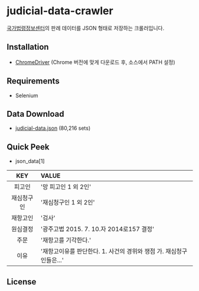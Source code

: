 # judicial-data-crawler
[국가법령정보센터](http://www.law.go.kr/precSc.do?tabMenuId=tab67#licPrec206136)의 판례 데이터를 JSON 형태로 저장하는 크롤러입니다.

## Installation
* [ChromeDriver](http://chromedriver.chromium.org/downloads) (Chrome 버전에 맞게 다운로드 후, 소스에서 PATH 설정)

## Requirements
* Selenium

## Data Download
* [judicial-data.json](https://www.dropbox.com/s/q9dhqype3rtn6kl/judicial-data.json?dl=0) (80,216 sets)

## Quick Peek
* json_data[1]  

KEY | VALUE 
:---------:|:------------------------------------------------------------------------------------------------------------
피고인 | '망 피고인 1 외 2인'
재심청구인 | '재심청구인 1 외 2인'
재항고인 | '검사'
원심결정 | '광주고법 2015. 7. 10.자 2014로157 결정'
주문 | '재항고를 기각한다.'
이유 | '재항고이유를 판단한다. 1.  사건의 경위와 쟁점 가.  재심청구인들은...'
 
## License

